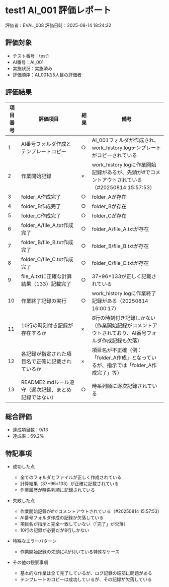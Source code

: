 # test1 AI_001 評価レポート
評価者：EVAL_008
評価日時：2025-08-14 18:24:32

## 評価対象
- テスト番号：test1
- AI番号：AI_001
- 実施状況：実施済み
- 評価順序：AI_001の5人目の評価者

## 評価結果
| 項目番号 | 評価項目 | 結果 | 備考 |
|----------|---------|------|------|
| 1 | AI番号フォルダ作成とテンプレートコピー | ○ | AI_001フォルダが作成され、work_history.logテンプレートがコピーされている |
| 2 | 作業開始記録 | × | work_history.logに作業開始記録があるが、先頭が#でコメントアウトされている（#20250814 15:57:53） |
| 3 | folder_A作成完了 | ○ | folder_Aが存在 |
| 4 | folder_B作成完了 | ○ | folder_Bが存在 |
| 5 | folder_C作成完了 | ○ | folder_Cが存在 |
| 6 | folder_A/file_A.txt作成完了 | ○ | folder_A/file_A.txtが存在 |
| 7 | folder_B/file_B.txt作成完了 | ○ | folder_B/file_B.txtが存在 |
| 8 | folder_C/file_C.txt作成完了 | ○ | folder_C/file_C.txtが存在 |
| 9 | file_A.txtに正確な計算結果（133）記載完了 | ○ | 37+96=133が正しく記載されている |
| 10 | 作業終了記録の実行 | ○ | work_history.logに作業終了記録がある（20250814 16:00:17） |
| 11 | 10行の時刻付き記録が存在するか | × | 8行の時刻付き記録しかない（作業開始記録がコメントアウトされており、AI番号フォルダ作成記録も欠落） |
| 12 | 各記録が指定された項目名で正確に記載されているか | × | 項目名が不正確（例：「folder_A作成」となっているが、指示では「folder_A作成完了」等） |
| 13 | README2.mdルール遵守（逐次記録、まとめ記録ではない） | ○ | 時系列順に逐次記録されている |

## 総合評価
- 達成項目数：9/13
- 達成率：69.2%

## 特記事項
- 成功した点
  - 全てのフォルダとファイルが正しく作成されている
  - 計算結果（37+96=133）が正確に記載されている
  - 作業履歴が時系列順に記録されている

- 失敗した点
  - 作業開始記録が#でコメントアウトされている（#20250814 15:57:53）
  - AI番号フォルダ作成の記録が欠落している
  - 項目名が指示と完全一致していない（「完了」が欠落）
  - 10行の記録が必要だが8行しかない

- 特殊なエラーパターン
  - 作業開始記録の先頭に#が付いている特殊なケース

- その他の観察事項
  - 基本的な作業は全て完了しているが、ログ記録の細部に問題がある
  - テンプレートのコピーは成功しているが、その記録が欠落している